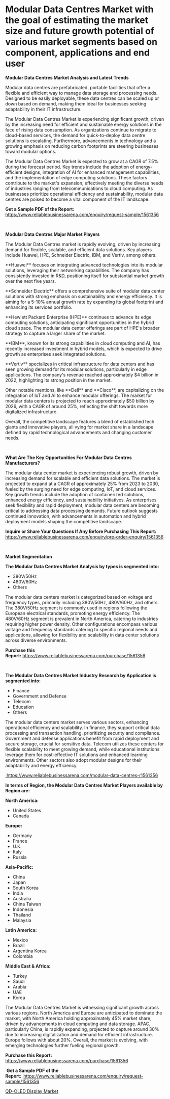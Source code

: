 <p><h1>Modular Data Centres Market with the goal of estimating the market size and future growth potential of various market segments based on component, applications and end user</h1></p><p><strong>Modular Data Centres Market Analysis and Latest Trends</strong></p>
<p><p>Modular data centres are prefabricated, portable facilities that offer a flexible and efficient way to manage data storage and processing needs. Designed to be easily deployable, these data centres can be scaled up or down based on demand, making them ideal for businesses seeking adaptability in their IT infrastructure. </p><p>The Modular Data Centres Market is experiencing significant growth, driven by the increasing need for efficient and sustainable energy solutions in the face of rising data consumption. As organizations continue to migrate to cloud-based services, the demand for quick-to-deploy data centre solutions is escalating. Furthermore, advancements in technology and a growing emphasis on reducing carbon footprints are steering businesses toward modular options. </p><p>The Modular Data Centres Market is expected to grow at a CAGR of 7.5% during the forecast period. Key trends include the adoption of energy-efficient designs, integration of AI for enhanced management capabilities, and the implementation of edge computing solutions. These factors contribute to the market's expansion, effectively meeting the diverse needs of industries ranging from telecommunications to cloud computing. As businesses prioritize operational efficiency and sustainability, modular data centres are poised to become a vital component of the IT landscape.</p></p>
<p><strong>Get a Sample PDF of the Report:&nbsp;</strong> <a href="https://www.reliablebusinessarena.com/enquiry/request-sample/1561356?utm_campaign=2288&utm_medium=2&utm_source=Github&utm_content=ia&utm_term=15022025&utm_id=modular-data-centres">https://www.reliablebusinessarena.com/enquiry/request-sample/1561356</a></p>
<p>&nbsp;</p>
<p><strong>Modular Data Centres Major Market Players</strong></p>
<p><p>The Modular Data Centres market is rapidly evolving, driven by increasing demand for flexible, scalable, and efficient data solutions. Key players include Huawei, HPE, Schneider Electric, IBM, and Vertiv, among others.</p><p>**Huawei** focuses on integrating advanced technologies into its modular solutions, leveraging their networking capabilities. The company has consistently invested in R&D, positioning itself for substantial market growth over the next five years.</p><p>**Schneider Electric** offers a comprehensive suite of modular data center solutions with strong emphasis on sustainability and energy efficiency. It is aiming for a 5-10% annual growth rate by expanding its global footprint and enhancing its services portfolio.</p><p>**Hewlett Packard Enterprise (HPE)** continues to advance its edge computing solutions, anticipating significant opportunities in the hybrid cloud space. The modular data center offerings are part of HPE's broader strategy to capture a larger share of the market.</p><p>**IBM**, known for its strong capabilities in cloud computing and AI, has recently increased investment in hybrid models, which is expected to drive growth as enterprises seek integrated solutions.</p><p>**Vertiv** specializes in critical infrastructure for data centers and has seen growing demand for its modular solutions, particularly in edge applications. The company's revenue reached approximately $4 billion in 2022, highlighting its strong position in the market.</p><p>Other notable mentions, like **Dell** and **Cisco**, are capitalizing on the integration of IoT and AI to enhance modular offerings. The market for modular data centers is projected to reach approximately $50 billion by 2026, with a CAGR of around 25%, reflecting the shift towards more digitalized infrastructure.</p><p>Overall, the competitive landscape features a blend of established tech giants and innovative players, all vying for market share in a landscape defined by rapid technological advancements and changing customer needs.</p></p>
<p>&nbsp;</p>
<p><strong>What Are The Key Opportunities For Modular Data Centres Manufacturers?</strong></p>
<p><p>The modular data center market is experiencing robust growth, driven by increasing demand for scalable and efficient data solutions. The market is projected to expand at a CAGR of approximately 25% from 2023 to 2030, fueled by the surging need for edge computing, IoT, and cloud services. Key growth trends include the adoption of containerized solutions, enhanced energy efficiency, and sustainability initiatives. As enterprises seek flexibility and rapid deployment, modular data centers are becoming critical to addressing data processing demands. Future outlook suggests continued innovation, with advancements in automation and hybrid deployment models shaping the competitive landscape.</p></p>
<p><strong>Inquire or Share Your Questions If Any Before Purchasing This Report:</strong> <a href="https://www.reliablebusinessarena.com/enquiry/pre-order-enquiry/1561356?utm_campaign=2288&utm_medium=2&utm_source=Github&utm_content=ia&utm_term=15022025&utm_id=modular-data-centres">https://www.reliablebusinessarena.com/enquiry/pre-order-enquiry/1561356</a></p>
<p>&nbsp;</p>
<p><strong>Market Segmentation</strong></p>
<p><strong>The Modular Data Centres Market Analysis by types is segmented into:</strong></p>
<p><ul><li>380V/50Hz</li><li>480V/60Hz</li><li>Others</li></ul></p>
<p><p>The modular data centers market is categorized based on voltage and frequency types, primarily including 380V/50Hz, 480V/60Hz, and others. The 380V/50Hz segment is commonly used in regions following the European electrical standards, promoting energy efficiency. The 480V/60Hz segment is prevalent in North America, catering to industries requiring higher power density. Other configurations encompass various voltage and frequency standards catering to specific regional needs and applications, allowing for flexibility and scalability in data center solutions across diverse environments.</p></p>
<p><strong>Purchase this Report:&nbsp;</strong><a href="https://www.reliablebusinessarena.com/purchase/1561356?utm_campaign=2288&utm_medium=2&utm_source=Github&utm_content=ia&utm_term=15022025&utm_id=modular-data-centres">https://www.reliablebusinessarena.com/purchase/1561356</a></p>
<p>&nbsp;</p>
<p><strong>The Modular Data Centres Market Industry Research by Application is segmented into:</strong></p>
<p><ul><li>Finance</li><li>Government and Defense</li><li>Telecom</li><li>Education</li><li>Others</li></ul></p>
<p><p>The modular data centers market serves various sectors, enhancing operational efficiency and scalability. In finance, they support critical data processing and transaction handling, prioritizing security and compliance. Government and defense applications benefit from rapid deployment and secure storage, crucial for sensitive data. Telecom utilizes these centers for flexible scalability to meet growing demand, while educational institutions leverage them for cost-effective IT solutions and enhanced learning environments. Other sectors also adopt modular designs for their adaptability and energy efficiency.</p></p>
<p><a href="https://www.reliablebusinessarena.com/modular-data-centres-r1561356?utm_campaign=2288&utm_medium=2&utm_source=Github&utm_content=ia&utm_term=15022025&utm_id=modular-data-centres">&nbsp;https://www.reliablebusinessarena.com/modular-data-centres-r1561356</a></p>
<p><strong>In terms of Region, the Modular Data Centres Market Players available by Region are:</strong></p>
<p>
    <p> <strong> North America: </strong>
        <ul>
            <li>United States</li>
            <li>Canada</li>
        </ul>
        </p> 
    <p> <strong> Europe: </strong>
        <ul>
            <li>Germany</li>
            <li>France</li>
            <li>U.K.</li>
            <li>Italy</li>
            <li>Russia</li>
        </ul>
        </p> 
    <p> <strong> Asia-Pacific: </strong>
        <ul>
            <li>China</li>
            <li>Japan</li>
            <li>South Korea</li>
            <li>India</li>
            <li>Australia</li>
            <li>China Taiwan</li>
            <li>Indonesia</li>
            <li>Thailand</li>
            <li>Malaysia</li>
        </ul>
        </p> 
    <p> <strong> Latin America: </strong>
        <ul>
            <li>Mexico</li>
            <li>Brazil</li>
            <li>Argentina Korea</li>
            <li>Colombia</li>
        </ul>
        </p> 
    <p> <strong> Middle East & Africa: </strong>
        <ul>
            <li>Turkey</li>
            <li>Saudi</li>
            <li>Arabia</li>
            <li>UAE</li>
            <li>Korea</li>
        </ul>
    </p>
    </p>
<p><p>The Modular Data Centres Market is witnessing significant growth across various regions. North America and Europe are anticipated to dominate the market, with North America holding approximately 45% market share, driven by advancements in cloud computing and data storage. APAC, particularly China, is rapidly expanding, projected to capture around 30% due to increasing digitalization and demand for efficient infrastructure. Europe follows with about 20%. Overall, the market is evolving, with emerging technologies further fueling regional growth.</p></p>
<p><strong>Purchase this Report: </strong><a href="https://www.reliablebusinessarena.com/purchase/1561356?utm_campaign=2288&utm_medium=2&utm_source=Github&utm_content=ia&utm_term=15022025&utm_id=modular-data-centres">https://www.reliablebusinessarena.com/purchase/1561356</a></p>
<p>&nbsp;<strong>Get a Sample PDF of the Report:&nbsp;&nbsp;</strong><a href="https://www.reliablebusinessarena.com/enquiry/request-sample/1561356?utm_campaign=2288&utm_medium=2&utm_source=Github&utm_content=ia&utm_term=15022025&utm_id=modular-data-centres">https://www.reliablebusinessarena.com/enquiry/request-sample/1561356</a></p>
<p><strong></strong></p>
<p><p><a href="https://github.com/krinerstormy331/Market-Research-Report-List-1/blob/main/qd-oled-display-market.md?utm_campaign=2288&utm_medium=2&utm_source=Github&utm_content=ia&utm_term=15022025&utm_id=modular-data-centres">QD-OLED Display Market</a></p></p>